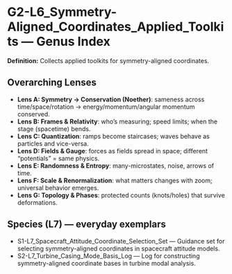 # G2-L6_Symmetry-Aligned_Coordinates_Applied_Toolkits — Genus Index
**Definition:** Collects applied toolkits for symmetry-aligned coordinates.

## Overarching Lenses

- **Lens A: Symmetry -> Conservation (Noether)**: sameness across time/space/rotation → energy/momentum/angular momentum conserved.
- **Lens B: Frames & Relativity**: who’s measuring; speed limits; when the stage (spacetime) bends.
- **Lens C: Quantization**: ramps become staircases; waves behave as particles and vice-versa.
- **Lens D: Fields & Gauge**: forces as fields spread in space; different “potentials” = same physics.
- **Lens E: Randomness & Entropy**: many-microstates, noise, arrows of time.
- **Lens F: Scale & Renormalization**: what matters changes with zoom; universal behavior emerges.
- **Lens G: Topology & Phases**: protected counts (knots/holes) that survive deformations.

## Species (L7) — everyday exemplars
- S1-L7_Spacecraft_Attitude_Coordinate_Selection_Set — Guidance set for selecting symmetry-aligned coordinates in spacecraft attitude models.
- S2-L7_Turbine_Casing_Mode_Basis_Log — Log for constructing symmetry-aligned coordinate bases in turbine modal analysis.
